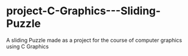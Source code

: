 # project-C-Graphics---Sliding-Puzzle
A sliding Puzzle made as a project for the course of computer graphics using C Graphics
